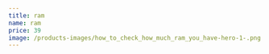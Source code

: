 ```yaml
---
title: ram
name: ram
price: 39
image: /products-images/how_to_check_how_much_ram_you_have-hero-1-.png
---
```

